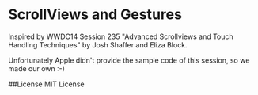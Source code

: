 # ScrollViews and Gestures
Inspired by WWDC14 Session 235 "Advanced Scrollviews and Touch Handling Techniques"
by Josh Shaffer and Eliza Block.

Unfortunately Apple didn't provide the sample code of this session, so we made our own :-)

##License
MIT License